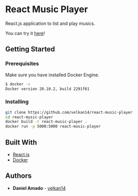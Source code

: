 # React Music Player

React.js application to list and play musics.

You can try it [here](https://react-music-player-velkan14.vercel.app)!

## Getting Started

### Prerequisites

Make sure you have installed Docker Engine.

```bash
$ docker -v
Docker version 20.10.2, build 2291f61
```

### Installing

```bash
git clone https://github.com/velkan14/react-music-player
cd react-music-player
docker build -t react-music-player .
docker run -p 5000:5000 react-music-player
```

## Built With

- [React.js](https://reactjs.org/)
- [Docker](https://www.docker.com/)

## Authors

- **Daniel Amado** - [velkan14](https://github.com/velkan14)
